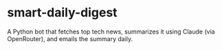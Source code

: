 # smart-daily-digest
A Python bot that fetches top tech news, summarizes it using Claude (via OpenRouter), and emails the summary daily.
